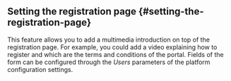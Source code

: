 ## Setting the registration page {#setting-the-registration-page}

This feature allows you to add a multimedia introduction on top of the registration page. For example, you could add a video explaining how to register and which are the terms and conditions of the portal. Fields of the form can be configured through the _Users_ parameters of the platform configuration settings.